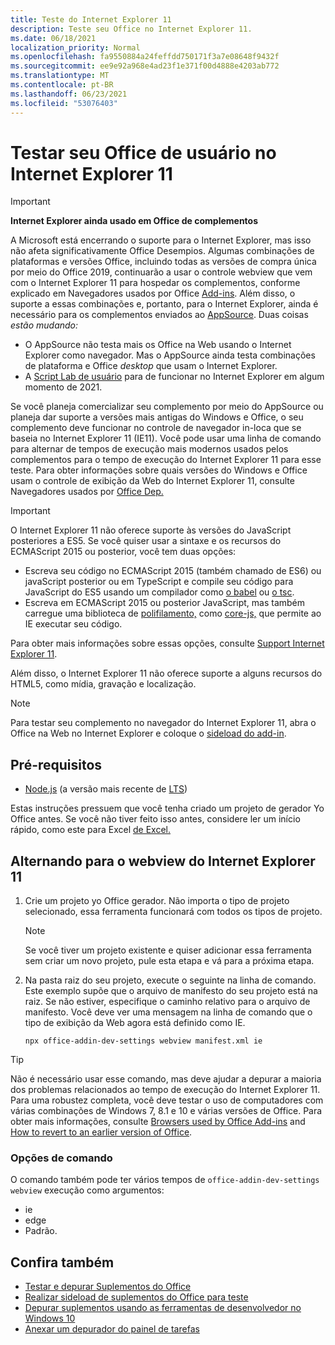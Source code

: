 ```yaml
---
title: Teste do Internet Explorer 11
description: Teste seu Office no Internet Explorer 11.
ms.date: 06/18/2021
localization_priority: Normal
ms.openlocfilehash: fa9550884a24feffdd750171f3a7e08648f9432f
ms.sourcegitcommit: ee9e92a968e4ad23f1e371f00d4888e4203ab772
ms.translationtype: MT
ms.contentlocale: pt-BR
ms.lasthandoff: 06/23/2021
ms.locfileid: "53076403"
---
```

# <a name="test-your-office-add-in-on-internet-explorer-11"></a>Testar seu Office de usuário no Internet Explorer 11

> [!IMPORTANT]
> **Internet Explorer ainda usado em Office de complementos**
>
> A Microsoft está encerrando o suporte para o Internet Explorer, mas isso não afeta significativamente Office Desempios. Algumas combinações de plataformas e versões Office, incluindo todas as versões de compra única por meio do Office 2019, continuarão a usar o controle webview que vem com o Internet Explorer 11 para hospedar os complementos, conforme explicado em Navegadores usados por Office [Add-ins](../concepts/browsers-used-by-office-web-add-ins.md). Além disso, o suporte a essas combinações e, portanto, para o Internet Explorer, ainda é necessário para os complementos enviados ao [AppSource](/office/dev/store/submit-to-appsource-via-partner-center). Duas coisas *estão mudando:*
>
> - O AppSource não testa mais os Office na Web usando o Internet Explorer como navegador. Mas o AppSource ainda testa combinações de plataforma e Office *desktop* que usam o Internet Explorer.
> - A [Script Lab de usuário](../overview/explore-with-script-lab.md) para de funcionar no Internet Explorer em algum momento de 2021.

Se você planeja comercializar seu complemento por meio do AppSource ou planeja dar suporte a versões mais antigas do Windows e Office, o seu complemento deve funcionar no controle de navegador in-loca que se baseia no Internet Explorer 11 (IE11). Você pode usar uma linha de comando para alternar de tempos de execução mais modernos usados pelos complementos para o tempo de execução do Internet Explorer 11 para esse teste. Para obter informações sobre quais versões do Windows e Office usam o controle de exibição da Web do Internet Explorer 11, consulte Navegadores usados por [Office Dep.](../concepts/browsers-used-by-office-web-add-ins.md)

> [!IMPORTANT]
> O Internet Explorer 11 não oferece suporte às versões do JavaScript posteriores a ES5. Se você quiser usar a sintaxe e os recursos do ECMAScript 2015 ou posterior, você tem duas opções:
>
> - Escreva seu código no ECMAScript 2015 (também chamado de ES6) ou javaScript posterior ou em TypeScript e compile seu código para JavaScript do ES5 usando um compilador como [o babel](https://babeljs.io/) ou [o tsc](https://www.typescriptlang.org/index.html).
> - Escreva em ECMAScript 2015 ou posterior JavaScript, mas também carregue uma biblioteca de [polifilamento,](https://en.wikipedia.org/wiki/Polyfill_(programming)) como [core-js,](https://github.com/zloirock/core-js) que permite ao IE executar seu código.
>
> Para obter mais informações sobre essas opções, consulte [Support Internet Explorer 11](../develop/support-ie-11.md).
>
> Além disso, o Internet Explorer 11 não oferece suporte a alguns recursos do HTML5, como mídia, gravação e localização.

> [!NOTE]
> Para testar seu complemento no navegador do Internet Explorer 11, abra o Office na Web no Internet Explorer e coloque o [sideload do add-in](create-a-network-shared-folder-catalog-for-task-pane-and-content-add-ins.md).

## <a name="prerequisites"></a>Pré-requisitos

- [Node.js](https://nodejs.org/) (a versão mais recente de [LTS](https://nodejs.org/about/releases))

Estas instruções pressuem que você tenha criado um projeto de gerador Yo Office antes. Se você não tiver feito isso antes, considere ler um início rápido, como este para Excel [de Excel.](../quickstarts/excel-quickstart-jquery.md)

## <a name="switching-to-the-internet-explorer-11-webview"></a>Alternando para o webview do Internet Explorer 11

1. Crie um projeto yo Office gerador. Não importa o tipo de projeto selecionado, essa ferramenta funcionará com todos os tipos de projeto.

    > [!NOTE]
    > Se você tiver um projeto existente e quiser adicionar essa ferramenta sem criar um novo projeto, pule esta etapa e vá para a próxima etapa. 

1. Na pasta raiz do seu projeto, execute o seguinte na linha de comando. Este exemplo supõe que o arquivo de manifesto do seu projeto está na raiz. Se não estiver, especifique o caminho relativo para o arquivo de manifesto. Você deve ver uma mensagem na linha de comando que o tipo de exibição da Web agora está definido como IE.

    ```command&nbsp;line
    npx office-addin-dev-settings webview manifest.xml ie
    ```

> [!TIP]
> Não é necessário usar esse comando, mas deve ajudar a depurar a maioria dos problemas relacionados ao tempo de execução do Internet Explorer 11. Para uma robustez completa, você deve testar o uso de computadores com várias combinações de Windows 7, 8.1 e 10 e várias versões de Office. Para obter mais informações, consulte [Browsers used by Office Add-ins](../concepts/browsers-used-by-office-web-add-ins.md) and [How to revert to an earlier version of Office](https://support.microsoft.com/topic/how-to-revert-to-an-earlier-version-of-office-2bd5c457-a917-d57e-35a1-f709e3dda841).

### <a name="command-options"></a>Opções de comando

O comando também pode ter vários tempos de `office-addin-dev-settings webview` execução como argumentos:

- ie
- edge
- Padrão.

## <a name="see-also"></a>Confira também

* [Testar e depurar Suplementos do Office](test-debug-office-add-ins.md)
* [Realizar sideload de suplementos do Office para teste](create-a-network-shared-folder-catalog-for-task-pane-and-content-add-ins.md)
* [Depurar suplementos usando as ferramentas de desenvolvedor no Windows 10](debug-add-ins-using-f12-developer-tools-on-windows-10.md)
* [Anexar um depurador do painel de tarefas](attach-debugger-from-task-pane.md)
